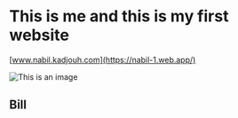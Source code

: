 # This is me and this is my first website

[www.nabil.kadjouh.com](https://nabil-1.web.app/)

![This is an image](https://github.com/Bill29200/www.nabil.kadjouh.com/blob/master/imgs/b4.jpg)

## Bill
